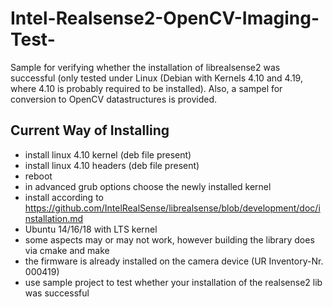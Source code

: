 # Intel-Realsense2-OpenCV-Imaging-Test-
Sample for verifying whether the installation of librealsense2 was successful (only tested under Linux (Debian with Kernels 4.10 and 4.19, where 4.10 is probably required to be installed). Also, a sampel for conversion to OpenCV datastructures is provided.

## Current Way of Installing
- install linux 4.10 kernel (deb file present)
- install linux 4.10 headers (deb file present)
- reboot
- in advanced grub options choose the newly installed kernel 
- install according to https://github.com/IntelRealSense/librealsense/blob/development/doc/installation.md
- Ubuntu 14/16/18 with LTS kernel 
- some aspects may or may not work, however building the library does via cmake and make
- the firmware is already installed on the camera device (UR Inventory-Nr. 000419)
- use sample project to test whether your installation of the realsense2 lib was successful 
